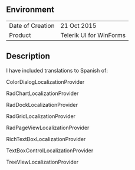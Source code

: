## Environment
<table>
	<tr>
		<td>Date of Creation</td>
		<td>21 Oct 2015</td>
	</tr>
	<tr>
		<td>Product</td>
		<td>Telerik UI for WinForms</td>
	</tr>
</table>

## Description
I have included translations to Spanish of:

ColorDialogLocalizationProvider

RadChartLocalizationProvider

RadDockLocalizationProvider​

RadGridLocalizationProvider

RadPageViewLocalizationProvider

RichTextBoxLocalizationProvider

TextBoxControlLocalizationProvider

TreeViewLocalizationProvider​
